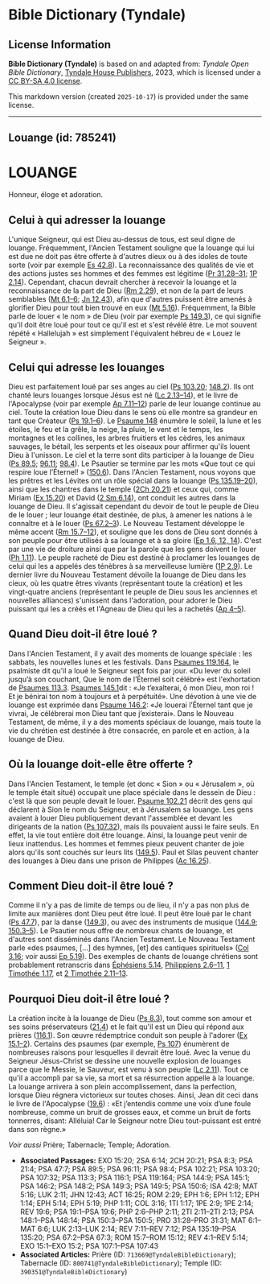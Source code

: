 # Bible Dictionary (Tyndale)

## License Information

**Bible Dictionary (Tyndale)** is based on and adapted from: _Tyndale Open Bible Dictionary_, [Tyndale House Publishers](https://tyndaleopenresources.com/), 2023, which is licensed under a [CC BY-SA 4.0 license](https://creativecommons.org/licenses/by-sa/4.0/legalcode.en).

This markdown version (created `2025-10-17`) is provided under the same license.



--------------------------------

## Louange (id: 785241)

LOUANGE
=======

Honneur, éloge et adoration.

Celui à qui adresser la louange
-------------------------------

L'unique Seigneur, qui est Dieu au\-dessus de tous, est seul digne de louange. Fréquemment, l'Ancien Testament souligne que la louange qui lui est due ne doit pas être offerte à d'autres dieux ou à des idoles de toute sorte (voir par exemple [Es 42\.8](https://ref.ly/Isa42:8)). La reconnaissance des qualités de vie et des actions justes ses hommes et des femmes est légitime ([Pr 31\.28–31](https://ref.ly/Prov31:28-Prov31:31); [1P 2\.14](https://ref.ly/1Pet2:14)). Cependant, chacun devrait chercher à recevoir la louange et la reconnaissance de la part de Dieu ([Rm 2\.29](https://ref.ly/Rom2:29)), et non de la part de leurs semblables ([Mt 6\.1–6](https://ref.ly/Matt6:1-Matt6:6); [Jn 12\.43](https://ref.ly/John12:43)), afin que d'autres puissent être amenés à glorifier Dieu pour tout bien trouvé en eux ([Mt 5\.16](https://ref.ly/Matt5:16)). Fréquemment, la Bible parle de louer « le nom » de Dieu (voir par exemple [Ps 149\.3](https://ref.ly/Ps149:3)), ce qui signifie qu'il doit être loué pour tout ce qu'il est et s'est révélé être. Le mot souvent répété « Hallelujah » est simplement l'équivalent hébreu de « Louez le Seigneur ».

Celui qui adresse les louanges
------------------------------

Dieu est parfaitement loué par ses anges au ciel ([Ps 103\.20](https://ref.ly/Ps103:20); [148\.2](https://ref.ly/Ps148:2)). Ils ont chanté leurs louanges lorsque Jésus est né ([Lc 2\.13–14](https://ref.ly/Luke2:13-Luke2:14)), et le livre de l'Apocalypse (voir par exemple [Ap 7\.11–12](https://ref.ly/Rev7:11-Rev7:12)) parle de leur louange continue au ciel. Toute la création loue Dieu dans le sens où elle montre sa grandeur en tant que Créateur ([Ps 19\.1–6](https://ref.ly/Ps19:1-Ps19:6)). Le [Psaume 148](https://ref.ly/Ps148:1-Ps148:14) énumère le soleil, la lune et les étoiles, le feu et la grêle, la neige, la pluie, le vent et le temps, les montagnes et les collines, les arbres fruitiers et les cèdres, les animaux sauvages, le bétail, les serpents et les oiseaux pour affirmer qu'ils louent Dieu à l'unisson. Le ciel et la terre sont dits participer à la louange de Dieu ([Ps 89\.5](https://ref.ly/Ps89:5); [96\.11](https://ref.ly/Ps96:11); [98\.4](https://ref.ly/Ps98:4)). Le Psautier se termine par les mots «Que tout ce qui respire loue l’Éternel! » ([150\.6](https://ref.ly/Ps150:6)). Dans l'Ancien Testament, nous voyons que les prêtres et les Lévites ont un rôle spécial dans la louange ([Ps 135\.19–20](https://ref.ly/Ps135:19-Ps135:20)), ainsi que les chantres dans le temple ([2Ch 20\.21](https://ref.ly/2Chr20:21)) et ceux qui, comme Miriam ([Ex 15\.20](https://ref.ly/Exod15:20)) et David ([2 Sm 6\.14](https://ref.ly/2Sam6:14)), ont conduit les autres dans la louange de Dieu. Il s'agissait cependant du devoir de tout le peuple de Dieu de le louer ; leur louange était destinée, de plus, à amener les nations à le connaître et à le louer ([Ps 67\.2–3](https://ref.ly/Ps67:2-Ps67:3)). Le Nouveau Testament développe le même accent ([Rm 15\.7–12](https://ref.ly/Rom15:7-Rom15:12)), et souligne que les dons de Dieu sont donnés à son peuple pour être utilisés à sa louange et à sa gloire ([Ep 1\.6, 12, 14](https://ref.ly/Eph1:6,Eph1:12,Eph1:14)). C'est par une vie de droiture ainsi que par la parole que les gens doivent le louer ([Ph 1\.11](https://ref.ly/Phil1:11)). Le peuple racheté de Dieu est destiné à proclamer les louanges de celui qui les a appelés des ténèbres à sa merveilleuse lumière ([1P 2\.9](https://ref.ly/1Pet2:9)). Le dernier livre du Nouveau Testament dévoile la louange de Dieu dans les cieux, où les quatre êtres vivants (représentant toute la création) et les vingt\-quatre anciens (représentant le peuple de Dieu sous les anciennes et nouvelles alliances) s'unissent dans l'adoration, pour adorer le Dieu puissant qui les a créés et l'Agneau de Dieu qui les a rachetés ([Ap 4–5](https://ref.ly/Rev4:1-Rev5:14)).

Quand Dieu doit\-il être loué ?
-------------------------------

Dans l'Ancien Testament, il y avait des moments de louange spéciale : les sabbats, les nouvelles lunes et les festivals. Dans [Psaumes 119\.164](https://ref.ly/Ps119:164), le psalmiste dit qu'il a loué le Seigneur sept fois par jour. «Du lever du soleil jusqu’à son couchant, Que le nom de l’Éternel soit célébré» est l'exhortation de [Psaumes 113\.3](https://ref.ly/Ps113:3). [Psaumes 145\.1](https://ref.ly/Ps145:1)dit : «Je t’exalterai, ô mon Dieu, mon roi ! Et je bénirai ton nom à toujours et à perpétuité». Une dévotion à une vie de louange est exprimée dans [Psaume 146\.2](https://ref.ly/Ps146:2): «Je louerai l’Éternel tant que je vivrai, Je célébrerai mon Dieu tant que j’existerai». Dans le Nouveau Testament, de même, il y a des moments spéciaux de louange, mais toute la vie du chrétien est destinée à être consacrée, en parole et en action, à la louange de Dieu.

Où la louange doit\-elle être offerte ?
---------------------------------------

Dans l'Ancien Testament, le temple (et donc « Sion » ou « Jérusalem », où le temple était situé) occupait une place spéciale dans le dessein de Dieu : c'est là que son peuple devait le louer. [Psaume 102\.21](https://ref.ly/Ps102:21) décrit des gens qui déclarent à Sion le nom du Seigneur, et à Jérusalem sa louange. Les gens avaient à louer Dieu publiquement devant l'assemblée et devant les dirigeants de la nation ([Ps 107\.32](https://ref.ly/Ps107:32)), mais ils pouvaient aussi le faire seuls. En effet, la vie tout entière doit être louange. Ainsi, la louange peut venir de lieux inattendus. Les hommes et femmes pieux peuvent chanter de joie alors qu'ils sont couchés sur leurs lits ([149\.5](https://ref.ly/Ps149:5)). Paul et Silas peuvent chanter des louanges à Dieu dans une prison de Philippes ([Ac 16\.25](https://ref.ly/Acts16:25)).

Comment Dieu doit\-il être loué ?
---------------------------------

Comme il n'y a pas de limite de temps ou de lieu, il n'y a pas non plus de limite aux manières dont Dieu peut être loué. Il peut être loué par le chant ([Ps 47\.7](https://ref.ly/Ps47:7)), par la danse ([149\.3](https://ref.ly/Ps149:3)), ou avec des instruments de musique ([144\.9](https://ref.ly/Ps144:9); [150\.3–5](https://ref.ly/Ps150:3-Ps150:5)). Le Psautier nous offre de nombreux chants de louange, et d'autres sont disséminés dans l'Ancien Testament. Le Nouveau Testament parle «des psaumes, \[...] des hymnes, \[et] des cantiques spirituels» ([Col 3\.16](https://ref.ly/Col3:16); voir aussi [Ep 5\.19](https://ref.ly/Eph5:19)). Des exemples de chants de louange chrétiens sont probablement retranscris dans [Éphésiens 5\.14](https://ref.ly/Eph5:14), [Philippiens 2\.6–11](https://ref.ly/Phil2:6-Phil2:11), [1 Timothée 1\.17](https://ref.ly/1Tim1:17), et [2 Timothée 2\.11–13](https://ref.ly/2Tim2:11-2Tim2:13).

Pourquoi Dieu doit\-il être loué ?
----------------------------------

La création incite à la louange de Dieu ([Ps 8\.3](https://ref.ly/Ps8:3)), tout comme son amour et ses soins préservateurs ([21\.4](https://ref.ly/Ps21:4)) et le fait qu'il est un Dieu qui répond aux prières ([116\.1](https://ref.ly/Ps116:1)). Son œuvre rédemptrice conduit son peuple à l'adorer ([Ex 15\.1–2](https://ref.ly/Exod15:1-Exod15:2)). Certains des psaumes (par exemple, [Ps 107](https://ref.ly/Ps107:1-Ps107:43)) énumèrent de nombreuses raisons pour lesquelles il devrait être loué. Avec la venue du Seigneur Jésus\-Christ se dessine une nouvelle explosion de louanges parce que le Messie, le Sauveur, est venu à son peuple ([Lc 2\.11](https://ref.ly/Luke2:11)). Tout ce qu'il a accompli par sa vie, sa mort et sa résurrection appelle à la louange. La louange arrivera à son plein accomplissement, dans la perfection, lorsque Dieu régnera victorieux sur toutes choses. Ainsi, Jean dit ceci dans le livre de l'Apocalypse ([19\.6](https://ref.ly/Rev19:6)) : «Et j’entendis comme une voix d’une foule nombreuse, comme un bruit de grosses eaux, et comme un bruit de forts tonnerres, disant: Alléluia! Car le Seigneur notre Dieu tout\-puissant est entré dans son règne.»

*Voir aussi* Prière; Tabernacle; Temple; Adoration.

* **Associated Passages:** EXO 15:20; 2SA 6:14; 2CH 20:21; PSA 8:3; PSA 21:4; PSA 47:7; PSA 89:5; PSA 96:11; PSA 98:4; PSA 102:21; PSA 103:20; PSA 107:32; PSA 113:3; PSA 116:1; PSA 119:164; PSA 144:9; PSA 145:1; PSA 146:2; PSA 148:2; PSA 149:3; PSA 149:5; PSA 150:6; ISA 42:8; MAT 5:16; LUK 2:11; JHN 12:43; ACT 16:25; ROM 2:29; EPH 1:6; EPH 1:12; EPH 1:14; EPH 5:14; EPH 5:19; PHP 1:11; COL 3:16; 1TI 1:17; 1PE 2:9; 1PE 2:14; REV 19:6; PSA 19:1–PSA 19:6; PHP 2:6–PHP 2:11; 2TI 2:11–2TI 2:13; PSA 148:1–PSA 148:14; PSA 150:3–PSA 150:5; PRO 31:28–PRO 31:31; MAT 6:1–MAT 6:6; LUK 2:13–LUK 2:14; REV 7:11–REV 7:12; PSA 135:19–PSA 135:20; PSA 67:2–PSA 67:3; ROM 15:7–ROM 15:12; REV 4:1–REV 5:14; EXO 15:1–EXO 15:2; PSA 107:1–PSA 107:43
* **Associated Articles:** Prière (ID: `713669@TyndaleBibleDictionary`); Tabernacle (ID: `800741@TyndaleBibleDictionary`); Temple (ID: `390351@TyndaleBibleDictionary`)

